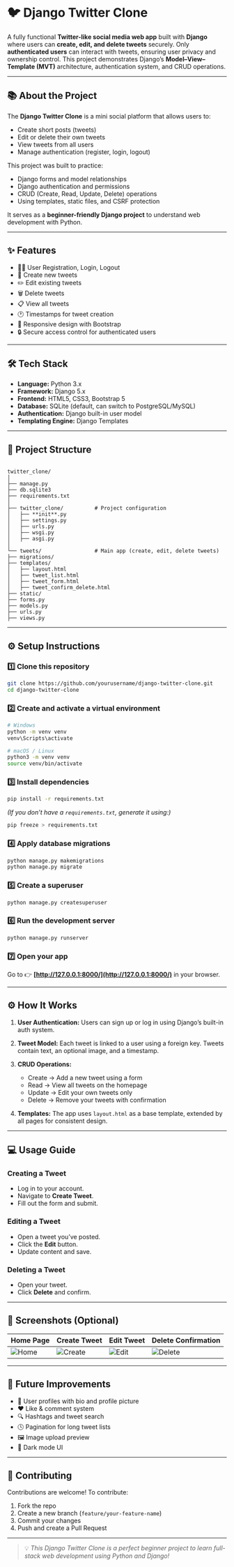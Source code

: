 # 🐦 Django Twitter Clone

A fully functional **Twitter-like social media web app** built with **Django** where users can **create, edit, and delete tweets** securely. Only **authenticated users** can interact with tweets, ensuring user privacy and ownership control. This project demonstrates Django’s **Model–View–Template (MVT)** architecture, authentication system, and CRUD operations.

---

## 📚 About the Project

The **Django Twitter Clone** is a mini social platform that allows users to:
- Create short posts (tweets)
- Edit or delete their own tweets
- View tweets from all users
- Manage authentication (register, login, logout)

This project was built to practice:
- Django forms and model relationships
- Django authentication and permissions
- CRUD (Create, Read, Update, Delete) operations
- Using templates, static files, and CSRF protection

It serves as a **beginner-friendly Django project** to understand web development with Python.

---

## ✨ Features

- 🧑‍💻 User Registration, Login, Logout
- 📝 Create new tweets
- ✏️ Edit existing tweets
- 🗑️ Delete tweets
- 📋 View all tweets
- 🕐 Timestamps for tweet creation
- 🧱 Responsive design with Bootstrap
- 🔒 Secure access control for authenticated users

---

## 🛠️ Tech Stack

- **Language:** Python 3.x  
- **Framework:** Django 5.x  
- **Frontend:** HTML5, CSS3, Bootstrap 5  
- **Database:** SQLite (default, can switch to PostgreSQL/MySQL)  
- **Authentication:** Django built-in user model  
- **Templating Engine:** Django Templates  

---

## 📁 Project Structure

```

twitter_clone/
│
├── manage.py
├── db.sqlite3
├── requirements.txt
│
├── twitter_clone/          # Project configuration
│   ├── **init**.py
│   ├── settings.py
│   ├── urls.py
│   ├── wsgi.py
│   ├── asgi.py
│
└── tweets/                 # Main app (create, edit, delete tweets)
├── migrations/
├── templates/
│   ├── layout.html
│   ├── tweet_list.html
│   ├── tweet_form.html
│   ├── tweet_confirm_delete.html
├── static/
├── forms.py
├── models.py
├── urls.py
├── views.py

````

---

## ⚙️ Setup Instructions

### 1️⃣ Clone this repository
```bash
git clone https://github.com/yourusername/django-twitter-clone.git
cd django-twitter-clone
````

### 2️⃣ Create and activate a virtual environment

```bash
# Windows
python -m venv venv
venv\Scripts\activate

# macOS / Linux
python3 -m venv venv
source venv/bin/activate
```

### 3️⃣ Install dependencies

```bash
pip install -r requirements.txt
```

*(If you don’t have a `requirements.txt`, generate it using:)*

```bash
pip freeze > requirements.txt
```

### 4️⃣ Apply database migrations

```bash
python manage.py makemigrations
python manage.py migrate
```

### 5️⃣ Create a superuser

```bash
python manage.py createsuperuser
```

### 6️⃣ Run the development server

```bash
python manage.py runserver
```

### 7️⃣ Open your app

Go to 👉 **[http://127.0.0.1:8000/](http://127.0.0.1:8000/)** in your browser.

---

## ⚙️ How It Works

1. **User Authentication:**
   Users can sign up or log in using Django’s built-in auth system.

2. **Tweet Model:**
   Each tweet is linked to a user using a foreign key. Tweets contain text, an optional image, and a timestamp.

3. **CRUD Operations:**

   * Create → Add a new tweet using a form
   * Read → View all tweets on the homepage
   * Update → Edit your own tweets only
   * Delete → Remove your tweets with confirmation

4. **Templates:**
   The app uses `layout.html` as a base template, extended by all pages for consistent design.

---

## 💻 Usage Guide

### Creating a Tweet

* Log in to your account.
* Navigate to **Create Tweet**.
* Fill out the form and submit.

### Editing a Tweet

* Open a tweet you’ve posted.
* Click the **Edit** button.
* Update content and save.

### Deleting a Tweet

* Open your tweet.
* Click **Delete** and confirm.

---

## 📸 Screenshots (Optional)

| Home Page                     | Create Tweet                      | Edit Tweet                    | Delete Confirmation               |
| ----------------------------- | --------------------------------- | ----------------------------- | --------------------------------- |
| ![Home](screenshots/home.png) | ![Create](screenshots/create.png) | ![Edit](screenshots/edit.png) | ![Delete](screenshots/delete.png) |

---

## 🚀 Future Improvements

* 🧍 User profiles with bio and profile picture
* ❤️ Like & comment system
* 🔍 Hashtags and tweet search
* 🕓 Pagination for long tweet lists
* 🖼️ Image upload preview
* 🌙 Dark mode UI

---

## 🤝 Contributing

Contributions are welcome!
To contribute:

1. Fork the repo
2. Create a new branch (`feature/your-feature-name`)
3. Commit your changes
4. Push and create a Pull Request

---



> 💡 *This Django Twitter Clone is a perfect beginner project to learn full-stack web development using Python and Django!*

```

